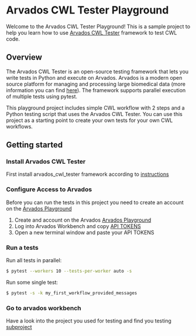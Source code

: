 # Arvados CWL Tester Playground

Welcome to the Arvados CWL Tester Playground! This is a sample project to help you learn how to use [Arvados CWL Tester](https://github.com/arvados/arvados_cwl_tester) framework to test CWL code.

## Overview

The Arvados CWL Tester is an open-source testing framework that lets you write tests in Python and execute on Arvados. Arvados is a modern open source platform for managing and processing large biomedical data (more information you can find [here](https://arvados.org/)).
The framework supports parallel execution of multiple tests using pytest. 

This playground project includes simple CWL workflow with 2 steps and a Python testing script that uses the Arvados CWL Tester. You can use this project as a starting point to create your own tests for your own CWL workflows. 

## Getting started

### Install Arvados CWL Tester

First install arvados_cwl_tester framework according to [instructions](https://github.com/arvados/arvados_cwl_tester#installation)


### Configure Access to Arvados

Before you can run the tests in this project you need to create an account on the [Arvados Playground](https://workbench.pirca.arvadosapi.com//)

1. Create and account on the Arvados [Arvados Playground](https://workbench.pirca.arvadosapi.com//)
2. Log into Arvados Workbench and copy [API TOKENS](https://workbench.pirca.arvadosapi.com/current_token)
3. Open a new terminal window and paste your API TOKENS


### Run a tests

Run all tests in parallel:
```bash
$ pytest --workers 10 --tests-per-worker auto -s 
```

Run some single test:
```bash
$ pytest -s -k my_first_workflow_provided_messages
```

### Go to arvados workbench

Have a look into the project you used for testing and find you testing [subproject](https://workbench2.pirca.arvadosapi.com/projects/pirca-j7d0g-b05ocf2z1ak34yx)







   

